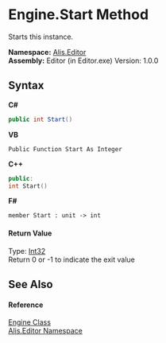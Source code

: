 # Engine.Start Method 
 

Starts this instance.

**Namespace:**&nbsp;<a href="b150ade4-39de-a232-5f06-d3cdc1b2c538">Alis.Editor</a><br />**Assembly:**&nbsp;Editor (in Editor.exe) Version: 1.0.0

## Syntax

**C#**<br />
``` C#
public int Start()
```

**VB**<br />
``` VB
Public Function Start As Integer
```

**C++**<br />
``` C++
public:
int Start()
```

**F#**<br />
``` F#
member Start : unit -> int 

```


#### Return Value
Type: <a href="https://docs.microsoft.com/dotnet/api/system.int32" target="_blank">Int32</a><br />Return 0 or -1 to indicate the exit value

## See Also


#### Reference
<a href="ac636e5e-fe33-ad6c-1056-e734fd312c5d">Engine Class</a><br /><a href="b150ade4-39de-a232-5f06-d3cdc1b2c538">Alis.Editor Namespace</a><br />